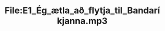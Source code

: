 ---
title: File:E1_Ég_ætla_að_flytja_til_Bandaríkjanna.mp3
recording of: Ég ætla að flytja til Bandaríkjanna.
reading speed: slow
speaker: E
license: CC0
---